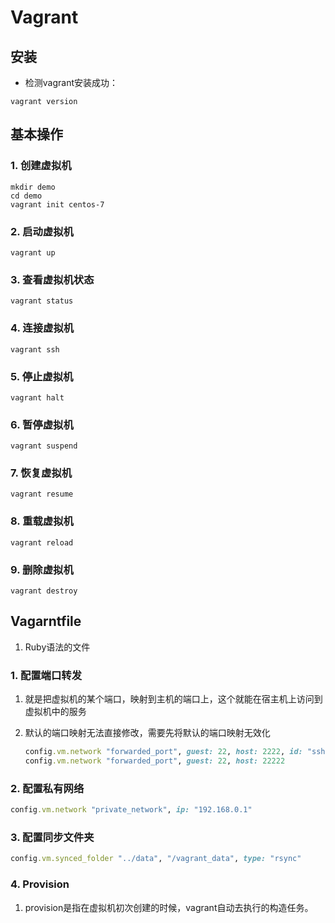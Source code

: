 # Vagrant

## 安装

* 检测vagrant安装成功：

```shell
vagrant version
```

## 基本操作

### 1. 创建虚拟机

```shell
mkdir demo
cd demo
vagrant init centos-7
```

### 2. 启动虚拟机

```shell
vagrant up
```

### 3. 查看虚拟机状态

```shell
vagrant status
```

### 4. 连接虚拟机

```shell
vagrant ssh
```

### 5. 停止虚拟机

```shell
vagrant halt
```

### 6. 暂停虚拟机

```shell
vagrant suspend
```

### 7. 恢复虚拟机

```shell
vagrant resume
```

### 8. 重载虚拟机

```shell
vagrant reload
```

###  9. 删除虚拟机

```shell
vagrant destroy
```

## Vagarntfile

1. Ruby语法的文件

### 1. 配置端口转发

1. 就是把虚拟机的某个端口，映射到主机的端口上，这个就能在宿主机上访问到虚拟机中的服务

2. 默认的端口映射无法直接修改，需要先将默认的端口映射无效化

   ```ruby
   config.vm.network "forwarded_port", guest: 22, host: 2222, id: "ssh", disabled: "true"
   config.vm.network "forwarded_port", guest: 22, host: 22222
   ```

### 2. 配置私有网络

```ruby
config.vm.network "private_network", ip: "192.168.0.1"
```

### 3. 配置同步文件夹

```ruby
config.vm.synced_folder "../data", "/vagrant_data", type: "rsync"
```

### 4. Provision

1. provision是指在虚拟机初次创建的时候，vagrant自动去执行的构造任务。